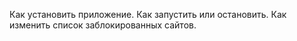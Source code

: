 Как установить приложение.
Как запустить или остановить.
Как изменить список заблокированных сайтов.